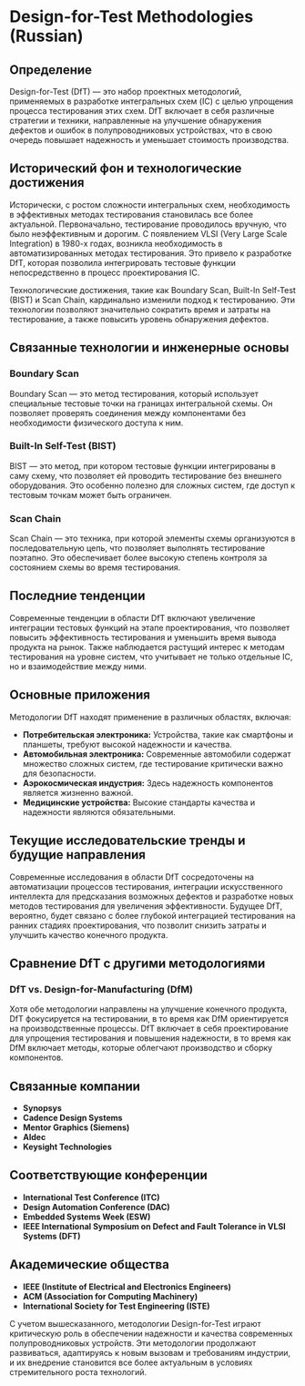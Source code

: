 # Design-for-Test Methodologies (Russian)

## Определение

Design-for-Test (DfT) — это набор проектных методологий, применяемых в разработке интегральных схем (IC) с целью упрощения процесса тестирования этих схем. DfT включает в себя различные стратегии и техники, направленные на улучшение обнаружения дефектов и ошибок в полупроводниковых устройствах, что в свою очередь повышает надежность и уменьшает стоимость производства.

## Исторический фон и технологические достижения

Исторически, с ростом сложности интегральных схем, необходимость в эффективных методах тестирования становилась все более актуальной. Первоначально, тестирование проводилось вручную, что было неэффективным и дорогим. С появлением VLSI (Very Large Scale Integration) в 1980-х годах, возникла необходимость в автоматизированных методах тестирования. Это привело к разработке DfT, которая позволила интегрировать тестовые функции непосредственно в процесс проектирования IC.

Технологические достижения, такие как Boundary Scan, Built-In Self-Test (BIST) и Scan Chain, кардинально изменили подход к тестированию. Эти технологии позволяют значительно сократить время и затраты на тестирование, а также повысить уровень обнаружения дефектов.

## Связанные технологии и инженерные основы

### Boundary Scan

Boundary Scan — это метод тестирования, который использует специальные тестовые точки на границах интегральной схемы. Он позволяет проверять соединения между компонентами без необходимости физического доступа к ним.

### Built-In Self-Test (BIST)

BIST — это метод, при котором тестовые функции интегрированы в саму схему, что позволяет ей проводить тестирование без внешнего оборудования. Это особенно полезно для сложных систем, где доступ к тестовым точкам может быть ограничен.

### Scan Chain

Scan Chain — это техника, при которой элементы схемы организуются в последовательную цепь, что позволяет выполнять тестирование поэтапно. Это обеспечивает более высокую степень контроля за состоянием схемы во время тестирования.

## Последние тенденции

Современные тенденции в области DfT включают увеличение интеграции тестовых функций на этапе проектирования, что позволяет повысить эффективность тестирования и уменьшить время вывода продукта на рынок. Также наблюдается растущий интерес к методам тестирования на уровне систем, что учитывает не только отдельные IC, но и взаимодействие между ними.

## Основные приложения

Методологии DfT находят применение в различных областях, включая:

- **Потребительская электроника:** Устройства, такие как смартфоны и планшеты, требуют высокой надежности и качества.
- **Автомобильная электроника:** Современные автомобили содержат множество сложных систем, где тестирование критически важно для безопасности.
- **Аэрокосмическая индустрия:** Здесь надежность компонентов является жизненно важной.
- **Медицинские устройства:** Высокие стандарты качества и надежности являются обязательными.

## Текущие исследовательские тренды и будущие направления

Современные исследования в области DfT сосредоточены на автоматизации процессов тестирования, интеграции искусственного интеллекта для предсказания возможных дефектов и разработке новых методов тестирования для увеличения эффективности. Будущее DfT, вероятно, будет связано с более глубокой интеграцией тестирования на ранних стадиях проектирования, что позволит снизить затраты и улучшить качество конечного продукта.

## Сравнение DfT с другими методологиями

### DfT vs. Design-for-Manufacturing (DfM)

Хотя обе методологии направлены на улучшение конечного продукта, DfT фокусируется на тестировании, в то время как DfM ориентируется на производственные процессы. DfT включает в себя проектирование для упрощения тестирования и повышения надежности, в то время как DfM включает методы, которые облегчают производство и сборку компонентов.

## Связанные компании

- **Synopsys**
- **Cadence Design Systems**
- **Mentor Graphics (Siemens)**
- **Aldec**
- **Keysight Technologies**

## Соответствующие конференции

- **International Test Conference (ITC)**
- **Design Automation Conference (DAC)**
- **Embedded Systems Week (ESW)**
- **IEEE International Symposium on Defect and Fault Tolerance in VLSI Systems (DFT)**

## Академические общества

- **IEEE (Institute of Electrical and Electronics Engineers)**
- **ACM (Association for Computing Machinery)**
- **International Society for Test Engineering (ISTE)**

С учетом вышесказанного, методологии Design-for-Test играют критическую роль в обеспечении надежности и качества современных полупроводниковых устройств. Эти методологии продолжают развиваться, адаптируясь к новым вызовам и требованиям индустрии, и их внедрение становится все более актуальным в условиях стремительного роста технологий.